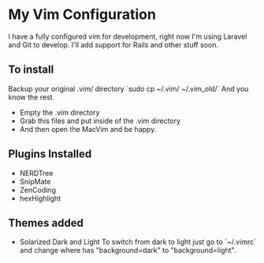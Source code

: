 # My Vim Configuration
I have a fully configured vim for development, right now I'm using Laravel and Git to develop. I'll add support for Rails and other stuff soon.

## To install
Backup your original .vim/ directory
´sudo cp ~/.vim/ ~/.vim_old/´
And you know the rest.
- Empty the .vim directory
- Grab this files and put inside of the .vim directory
- And then open the MacVim and be happy.

## Plugins Installed
- NERDTree
- SnipMate
- ZenCoding
- hexHighlight

## Themes added
- Solarized Dark and Light
To switch from dark to light just go to ´~/.vimrc´ and change where has "background=dark" to "background=light".
